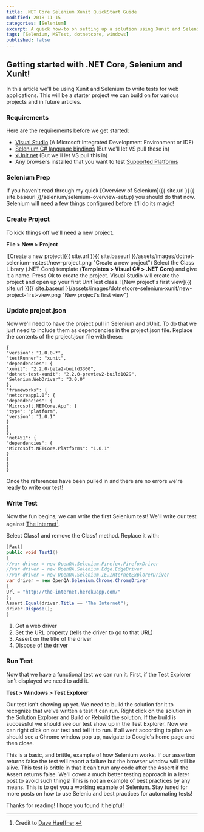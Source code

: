 ```yaml
---
title: .NET Core Selenium Xunit QuickStart Guide
modified: 2018-11-15
categories: [Selenium]
excerpt: A quick how-to on setting up a solution using Xunit and Selenium!
tags: [Selenium, MSTest, dotnetcore, windows]
published: false
---
```


## Getting started with .NET Core, Selenium and Xunit!
In this article we'll be using Xunit and Selenium to write tests for web applications. This will be a starter project we can build on for various projects and in future articles.

### Requirements
Here are the requirements before we get started:

* [Visual Studio](https://www.visualstudio.com/en-us/downloads/download-visual-studio-vs.aspx) (A Microsoft Integrated Development Environment or IDE)
* [Selenium C# language bindings](http://docs.seleniumhq.org/download/) (But we'll let VS pull these in)
* [xUnit.net](https://xunit.github.io) (But we'll let VS pull this in)
* Any browsers installed that you want to test [Supported Platforms](http://docs.seleniumhq.org/about/platforms.jsp)

### Selenium Prep
If you haven't read through my quick [Overview of Selenium]({{ site.url }}{{ site.baseurl }}/selenium/selenium-overview-setup) you should do that now. Selenium will need a few things configured before it'll do its magic!

### Create Project
To kick things off we'll need a new project.

**File > New > Project**

![Create a new project]({{ site.url }}{{ site.baseurl }}/assets/images/dotnet-selenium-mstest/new-project.png "Create a new project")
Select the Class Library (.NET Core) template (**Templates > Visual C# > .NET Core**) and give it a name. Press Ok to create the project. Visual Studio will create the project and open up your first UnitTest class.
![New project's first view]({{ site.url }}{{ site.baseurl }}/assets/images/dotnetcore-selenium-xunit/new-project-first-view.png "New project's first view")

### Update project.json
Now we'll need to have the project pull in Selenium and xUnit. To do that we just need to include them as dependencies in the project.json file. Replace the contents of the project.json file with these:

```
{
"version": "1.0.0-*",
"testRunner": "xunit",
"dependencies": {
"xunit": "2.2.0-beta2-build3300",
"dotnet-test-xunit": "2.2.0-preview2-build1029",
"Selenium.WebDriver": "3.0.0"
},
"frameworks": {
"netcoreapp1.0": {
"dependencies": {
"Microsoft.NETCore.App": {
"type": "platform",
"version": "1.0.1"
}
}
},
"net451": {
"dependencies": {
"Microsoft.NETCore.Platforms": "1.0.1"
}
}
}
}
```
Once the references have been pulled in and there are no errors we're ready to write our test!

### Write Test
Now the fun begins; we can write the first Selenium test!
We'll write our test against [The Internet](http://the-internet.herokuapp.com/)[^theinternet].

[^theinternet]: Credit to [Dave Haeffner](http://davehaeffner.com/).

Select Class1 and remove the Class1 method. Replace it with:

```c#
[Fact]
public void Test1()
{
//var driver = new OpenQA.Selenium.Firefox.FirefoxDriver
//var driver = new OpenQA.Selenium.Edge.EdgeDriver
//var driver = new OpenQA.Selenium.IE.InternetExplorerDriver
var driver = new OpenQA.Selenium.Chrome.ChromeDriver
{
Url = "http://the-internet.herokuapp.com/"
};
Assert.Equal(driver.Title == "The Internet");
driver.Dispose();
}
```

1. Get a web driver
2. Set the URL property (tells the driver to go to that URL)
3. Assert on the title of the driver
4. Dispose of the driver

### Run Test
Now that we have a functional test we can run it. First, if the Test Explorer isn't displayed we need to add it.

**Test > Windows > Test Explorer**

Our test isn't showing up yet. We need to build the solution for it to recognize that we've written a test it can run. Right click on the solution in the Solution Explorer and Build or Rebuild the solution. If the build is successful we should see our test show up in the Test Explorer. Now we can right click on our test and tell it to run. If all went according to plan we should see a Chrome window pop up, navigate to Google's home page and then close.

This is a basic, and brittle, example of how Selenium works. If our assertion returns false the test will report a failure but the browser window will still be alive. This test is brittle in that it can't run any code after the Assert if the Assert returns false. We'll cover a much better testing approach in a later post to avoid such things! This is not an example of best practices by any means. This is to get you a working example of Selenium. Stay tuned for more posts on how to use Seleniu and best practices for automating tests!

Thanks for reading! I hope you found it helpful!
